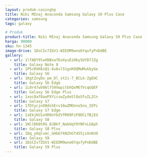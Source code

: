 ```yaml
---
layout: produk-casinghp
title: Niki MInaj Anaconda Samsung Galaxy S9 Plus Case
categories: samsung
tags: galaxy

# Produk
product-title: Niki MInaj Anaconda Samsung Galaxy S9 Plus Case
harga: 90000
sku: hn-1345
image-drive: 1DsCIv7ZGV1-WIEOM9wne6YqxfyPnDdBE
gallery:
  - url: 1lfADY9lwVDBxafEoXyuEiHkySUYD7JZg
    title: Galaxy Note 8
  - url: 1P5cRXK6sQ1-6u6vl51gnKOQMwMukbyGe
    title: Galaxy S6
  - url: 1KgtZnyDo_pm_Dl_xt2i-7_BCLk-ZgEHC
    title: Galaxy S6 Edge
  - url: 1L0r47wV86lf59VwpitbhQxMEfVcqGQEF
    title: Galaxy S6 Edge Plus
  - url: 1xoc8af8aoPXYicswZy4eSl8oSfuIL2Cn
    title: Galaxy S7
  - url: 1fDtycjnO8dshErv16wZMOnno5no_IEPi
    title: Galaxy S7 Edge
  - url: 1xEkjKU1oXR0oYbIVfR09FzF0DCLTBjEd
    title: Galaxy S8
  - url: 1NllDK8tRG_8JBkf_NabUqYOYNFnLG8ph
    title: Galaxy S8 Plus
  - url: 1Dq_yOqlvmc_GHbO7kN2hGT455jsXnKU9
    title: Galaxy S9
  - url: 1DsCIv7ZGV1-WIEOM9wne6YqxfyPnDdBE
    title: Galaxy S9 Plus
---
```

